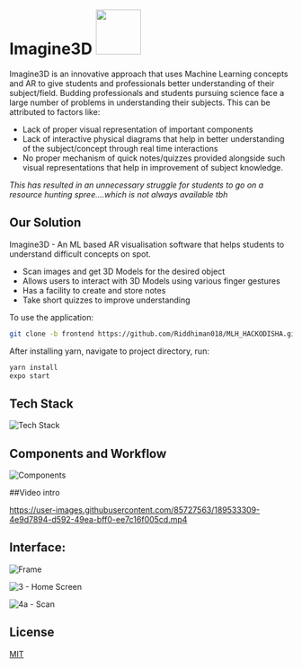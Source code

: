 # Imagine3D <img src="https://media2.giphy.com/media/1Bd8msCe9BEnqdLBDp/giphy.gif?cid=ecf05e475mjt0jazepnl0jsh8sn47u4afzvwp22xh5m2vboq&rid=giphy.gif&ct=s" width="80">

Imagine3D is an innovative approach that uses Machine Learning concepts and AR to give students and professionals better understanding of their subject/field. Budding professionals and students pursuing science face a large number of problems in understanding their subjects. This can be attributed to factors like:

* Lack of proper visual representation of important components
* Lack of interactive physical diagrams that help in better understanding of the subject/concept through real time interactions
* No proper mechanism of quick notes/quizzes provided alongside such visual representations that help in improvement of subject knowledge.

_This has resulted in an unnecessary struggle for students to go on a resource hunting spree....which is not always available tbh_
 

## Our Solution

Imagine3D - An ML based AR visualisation software that helps students to understand difficult concepts on spot. 

* Scan images and get 3D Models for the desired object
* Allows users to interact with 3D Models using various finger gestures
* Has a facility to create and store notes 
* Take short quizzes to improve understanding 

To use the application: 
```bash
git clone -b frontend https://github.com/Riddhiman018/MLH_HACKODISHA.git
```
After installing yarn, navigate to project directory, run:
```bash
yarn install
expo start
```
## Tech Stack
![Tech Stack](https://user-images.githubusercontent.com/85727563/189526200-0a0ce4db-e1fc-4679-b286-dd0988a573e5.png)

## Components and Workflow

![Components](https://user-images.githubusercontent.com/85727563/189526224-28dfab8c-1b66-4293-8c09-ac90361effd4.jpg)

##Video intro


https://user-images.githubusercontent.com/85727563/189533309-4e9d7894-d592-49ea-bff0-ee7c16f005cd.mp4




## Interface:

![Frame](https://user-images.githubusercontent.com/85727563/189524545-2241e279-6deb-40d4-b626-8348d2c83ea9.png)

![3 - Home Screen](https://user-images.githubusercontent.com/85727563/189526182-db831fb7-4b3e-4f39-bc00-5af9da19f2b5.png)

![4a - Scan](https://user-images.githubusercontent.com/85727563/189526258-cf734915-4c78-46b8-b5ab-45cd25b23dee.png)

## License
[MIT](https://choosealicense.com/licenses/mit/)
